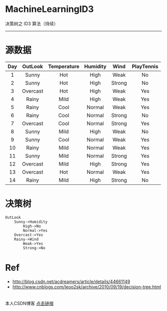 # MachineLearningID3
决策树之 ID3 算法（待续）

----------------------------------------------

# 源数据
|  Day  |    OutLook      |   Temperature   |   Humidity   |   Wind   |   PlayTennis   |
| :---: | :-------------: | :-------------: | :----------: | :------: | :------------: |
|   1   |  Sunny          |  Hot            |  High        |  Weak    |  No            |
|   2   |  Sunny          |  Hot            |  High        |  Strong  |  No            |
|   3   |  Overcast       |  Hot            |  High        |  Weak    |  Yes           |
|   4   |  Rainy          |  Mild           |  High        |  Weak    |  Yes           |
|   5   |  Rainy          |  Cool           |  Normal      |  Weak    |  Yes           |
|   6   |  Rainy          |  Cool           |  Normal      |  Strong  |  No            |
|   7   |  Overcast       |  Cool           |  Normal      |  Strong  |  Yes           |
|   8   |  Sunny          |  Mild           |  High        |  Weak    |  No            |
|   9   |  Sunny          |  Cool           |  Normal      |  Weak    |  Yes           |
|   10  |  Rainy          |  Mild           |  Normal      |  Weak    |  Yes           |
|   11  |  Sunny          |  Mild           |  Normal      |  Strong  |  Yes           |
|   12  |  Overcast       |  Mild           |  High        |  Strong  |  Yes           |
|   13  |  Overcast       |  Hot            |  Normal      |  Weak    |  Yes           |
|   14  |  Rainy          |  Mild           |  High        |  Strong  |  No            |

# 决策树
```text
OutLook
    Sunny->Humidity
        High->No
        Normal->Yes
    Overcast->Yes
    Rainy->Wind
        Weak->Yes
        Strong->No
```

# Ref
-   http://blog.csdn.net/acdreamers/article/details/44661149
-   http://www.cnblogs.com/leoo2sk/archive/2010/09/19/decision-tree.html

　　　　　　　　　　　　　　　　　　　　　　　　　　　　　　　　　　　　　本人CSDN博客 [点击链接](http://blog.csdn.net/lemon_tree12138)